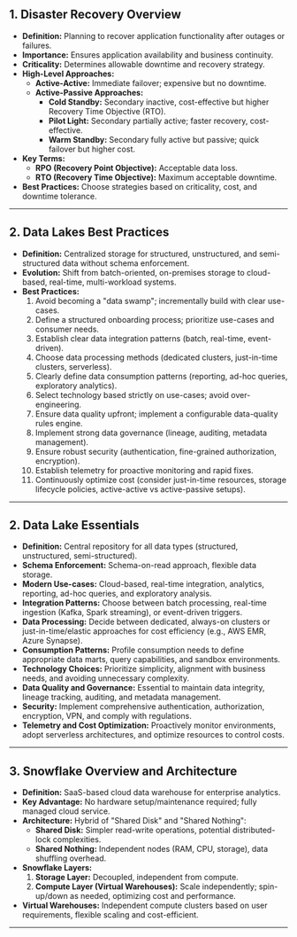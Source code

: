 

## 1. Disaster Recovery Overview
- **Definition:** Planning to recover application functionality after outages or failures.
- **Importance:** Ensures application availability and business continuity.
- **Criticality:** Determines allowable downtime and recovery strategy.
- **High-Level Approaches:** 
  - **Active-Active:** Immediate failover; expensive but no downtime.
  - **Active-Passive Approaches:**
    - **Cold Standby:** Secondary inactive, cost-effective but higher Recovery Time Objective (RTO).
    - **Pilot Light:** Secondary partially active; faster recovery, cost-effective.
    - **Warm Standby:** Secondary fully active but passive; quick failover but higher cost.
- **Key Terms:**
  - **RPO (Recovery Point Objective):** Acceptable data loss.
  - **RTO (Recovery Time Objective):** Maximum acceptable downtime.
- **Best Practices:** Choose strategies based on criticality, cost, and downtime tolerance.

---

## 2. Data Lakes Best Practices
- **Definition:** Centralized storage for structured, unstructured, and semi-structured data without schema enforcement.
- **Evolution:** Shift from batch-oriented, on-premises storage to cloud-based, real-time, multi-workload systems.
- **Best Practices:**
  1. Avoid becoming a "data swamp"; incrementally build with clear use-cases.
  2. Define a structured onboarding process; prioritize use-cases and consumer needs.
  3. Establish clear data integration patterns (batch, real-time, event-driven).
  3. Choose data processing methods (dedicated clusters, just-in-time clusters, serverless).
  4. Clearly define data consumption patterns (reporting, ad-hoc queries, exploratory analytics).
  5. Select technology based strictly on use-cases; avoid over-engineering.
  6. Ensure data quality upfront; implement a configurable data-quality rules engine.
  7. Implement strong data governance (lineage, auditing, metadata management).
  8. Ensure robust security (authentication, fine-grained authorization, encryption).
  9. Establish telemetry for proactive monitoring and rapid fixes.
  10. Continuously optimize cost (consider just-in-time resources, storage lifecycle policies, active-active vs active-passive setups).

---

## 2. Data Lake Essentials
- **Definition:** Central repository for all data types (structured, unstructured, semi-structured).
- **Schema Enforcement:** Schema-on-read approach, flexible data storage.
- **Modern Use-cases:** Cloud-based, real-time integration, analytics, reporting, ad-hoc queries, and exploratory analysis.
- **Integration Patterns:** Choose between batch processing, real-time ingestion (Kafka, Spark streaming), or event-driven triggers.
- **Data Processing:** Decide between dedicated, always-on clusters or just-in-time/elastic approaches for cost efficiency (e.g., AWS EMR, Azure Synapse).
- **Consumption Patterns:** Profile consumption needs to define appropriate data marts, query capabilities, and sandbox environments.
- **Technology Choices:** Prioritize simplicity, alignment with business needs, and avoiding unnecessary complexity.
- **Data Quality and Governance:** Essential to maintain data integrity, lineage tracking, auditing, and metadata management.
- **Security:** Implement comprehensive authentication, authorization, encryption, VPN, and comply with regulations.
- **Telemetry and Cost Optimization:** Proactively monitor environments, adopt serverless architectures, and optimize resources to control costs.

---

## 3. Snowflake Overview and Architecture
- **Definition:** SaaS-based cloud data warehouse for enterprise analytics.
- **Key Advantage:** No hardware setup/maintenance required; fully managed cloud service.
- **Architecture:** Hybrid of "Shared Disk" and "Shared Nothing":
  - **Shared Disk:** Simpler read-write operations, potential distributed-lock complexities.
  - **Shared Nothing:** Independent nodes (RAM, CPU, storage), data shuffling overhead.
- **Snowflake Layers:**
  1. **Storage Layer:** Decoupled, independent from compute.
  2. **Compute Layer (Virtual Warehouses):** Scale independently; spin-up/down as needed, optimizing cost and performance.
- **Virtual Warehouses:** Independent compute clusters based on user requirements, flexible scaling and cost-efficient.

---
